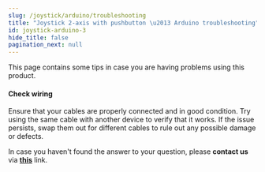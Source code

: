 ```yaml
---
slug: /joystick/arduino/troubleshooting
title: "Joystick 2-axis with pushbutton \u2013 Arduino troubleshooting"
id: joystick-arduino-3
hide_title: false
pagination_next: null
---
```

This page contains some tips in case you are having problems using this product.

<ExpandableSection title="My board isn't working">

#### Check wiring
Ensure that your cables are properly connected and in good condition. Try using the same cable with another device to verify that it works. If the issue persists, swap them out for  different cables to rule out any possible damage or defects.

</ExpandableSection>

<InfoBox>In case you haven't found the answer to your question, please **contact us** via [**this**](https://soldered.com/contact/) link.</InfoBox>